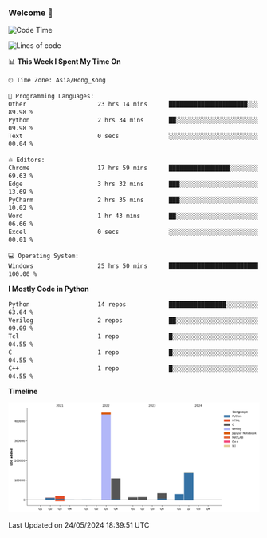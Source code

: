 ### Welcome 👋

<!--START_SECTION:waka-->
![Code Time](http://img.shields.io/badge/Code%20Time-63%20hrs%2016%20mins-blue)

![Lines of code](https://img.shields.io/badge/From%20Hello%20World%20I%27ve%20Written-807.5%20thousand%20lines%20of%20code-blue)

📊 **This Week I Spent My Time On** 

```text
🕑︎ Time Zone: Asia/Hong_Kong

💬 Programming Languages: 
Other                    23 hrs 14 mins      ██████████████████████░░░   89.98 % 
Python                   2 hrs 34 mins       ██░░░░░░░░░░░░░░░░░░░░░░░   09.98 % 
Text                     0 secs              ░░░░░░░░░░░░░░░░░░░░░░░░░   00.04 % 

🔥 Editors: 
Chrome                   17 hrs 59 mins      █████████████████░░░░░░░░   69.63 % 
Edge                     3 hrs 32 mins       ███░░░░░░░░░░░░░░░░░░░░░░   13.69 % 
PyCharm                  2 hrs 35 mins       ███░░░░░░░░░░░░░░░░░░░░░░   10.02 % 
Word                     1 hr 43 mins        ██░░░░░░░░░░░░░░░░░░░░░░░   06.66 % 
Excel                    0 secs              ░░░░░░░░░░░░░░░░░░░░░░░░░   00.01 % 

💻 Operating System: 
Windows                  25 hrs 50 mins      █████████████████████████   100.00 % 
```

**I Mostly Code in Python** 

```text
Python                   14 repos            ████████████████░░░░░░░░░   63.64 % 
Verilog                  2 repos             ██░░░░░░░░░░░░░░░░░░░░░░░   09.09 % 
Tcl                      1 repo              █░░░░░░░░░░░░░░░░░░░░░░░░   04.55 % 
C                        1 repo              █░░░░░░░░░░░░░░░░░░░░░░░░   04.55 % 
C++                      1 repo              █░░░░░░░░░░░░░░░░░░░░░░░░   04.55 % 
```



**Timeline**

![Lines of Code chart](https://raw.githubusercontent.com/xhj2501/xhj2501/main/assets/bar_graph.png)


 Last Updated on 24/05/2024 18:39:51 UTC
<!--END_SECTION:waka-->



